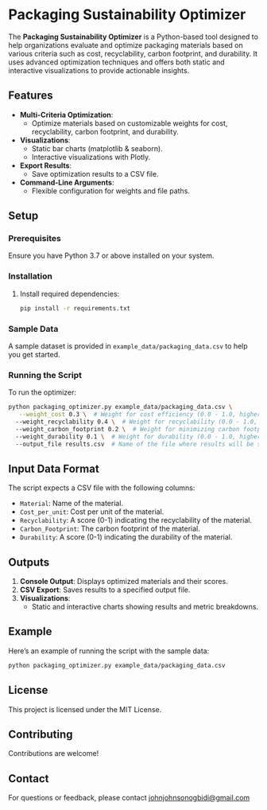# Packaging Sustainability Optimizer

The **Packaging Sustainability Optimizer** is a Python-based tool designed to help organizations evaluate and optimize packaging materials based on various criteria such as cost, recyclability, carbon footprint, and durability. It uses advanced optimization techniques and offers both static and interactive visualizations to provide actionable insights.

## Features
- **Multi-Criteria Optimization**:
  - Optimize materials based on customizable weights for cost, recyclability, carbon footprint, and durability.
- **Visualizations**:
  - Static bar charts (matplotlib & seaborn).
  - Interactive visualizations with Plotly.
- **Export Results**:
  - Save optimization results to a CSV file.
- **Command-Line Arguments**:
  - Flexible configuration for weights and file paths.

## Setup
### Prerequisites
Ensure you have Python 3.7 or above installed on your system.

### Installation
1. Install required dependencies:
   ```bash
   pip install -r requirements.txt
   ```

### Sample Data
A sample dataset is provided in `example_data/packaging_data.csv` to help you get started.

### Running the Script
To run the optimizer:
```bash
python packaging_optimizer.py example_data/packaging_data.csv \
   --weight_cost 0.3 \  # Weight for cost efficiency (0.0 - 1.0, higher value = more focus on cost reduction)
  --weight_recyclability 0.4 \  # Weight for recyclability (0.0 - 1.0, higher value = more focus on recyclable materials)
  --weight_carbon_footprint 0.2 \  # Weight for minimizing carbon footprint (0.0 - 1.0, higher value = more focus on low-emission materials)
  --weight_durability 0.1 \  # Weight for durability (0.0 - 1.0, higher value = more focus on durable materials)
  --output_file results.csv  # Name of the file where results will be saved
```
<!-- 
 python "E:\walmart-project\Packaging Sustainability Optimizer\Packaging_Sustainability_Optimizer_Script.py" "E:\walmart-project\Packaging Sustainability Optimizer\material_data.csv" --output_file results.csv --weight_cost 0.3 --weight_recyclability 0.4 --weight_carbon_footprint 0.2 --weight_durability 0.1
 -->

## Input Data Format
The script expects a CSV file with the following columns:
- `Material`: Name of the material.
- `Cost_per_unit`: Cost per unit of the material.
- `Recyclability`: A score (0-1) indicating the recyclability of the material.
- `Carbon_Footprint`: The carbon footprint of the material.
- `Durability`: A score (0-1) indicating the durability of the material.

## Outputs
1. **Console Output**: Displays optimized materials and their scores.
2. **CSV Export**: Saves results to a specified output file.
3. **Visualizations**:
   - Static and interactive charts showing results and metric breakdowns.

## Example
Here’s an example of running the script with the sample data:
```bash
python packaging_optimizer.py example_data/packaging_data.csv
```

## License
This project is licensed under the MIT License. 

## Contributing
Contributions are welcome! 

## Contact
For questions or feedback, please contact johnjohnsonogbidi@gmail.com
